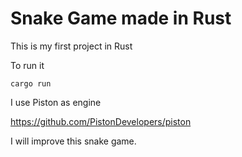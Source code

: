 # Snake Game made in Rust

This is my first project in Rust


To run it

```shell
cargo run
```

I use Piston as engine

https://github.com/PistonDevelopers/piston


I will improve this snake game.

